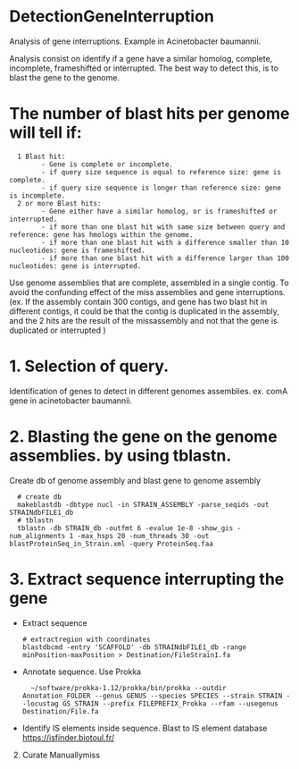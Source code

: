 # DetectionGeneInterruption


Analysis of gene interruptions. Example in Acinetobacter baumannii.

Analysis consist on identify if a gene have a similar homolog, complete, incomplete, frameshifted or interrupted. The best way to detect this, is to blast the gene to the genome. 

# The number of blast hits per genome will tell if: 

      1 Blast hit: 
            - Gene is complete or incomplete.
            - if query size sequence is equal to reference size: gene is complete.
            - if query size sequence is longer than reference size: gene is incomplete.
      2 or more Blast hits:
            - Gene either have a similar homolog, or is frameshifted or interrupted.
            - if more than one blast hit with same size between query and reference: gene has hmologs within the genome.
            - if more than one blast hit with a difference smaller than 10 nucleotides: gene is frameshifted.
            - if more than one blast hit with a difference larger than 100 nucleotides: gene is interrupted.



Use genome assemblies that are complete, assembled in a single contig. To avoid the confunding effect of the miss assemblies and gene interruptions. (ex. If the assembly contain 300 contigs, and gene has two blast hit in different contigs, it could be that the contig is duplicated in the assembly, and the 2 hits are the result of the missassembly and not that the gene is duplicated or interrupted )

# 1. Selection of query. 
Identification of genes to detect in different genomes assemblies.
ex. comA gene in acinetobacter baumannii.  

# 2. Blasting the gene on the genome assemblies. by using tblastn. 

Create db of genome assembly and blast gene to genome assembly

      # create db 
      makeblastdb -dbtype nucl -in STRAIN_ASSEMBLY -parse_seqids -out STRAINdbFILE1_db 
      # tblastn
      tblastn -db STRAIN_db -outfmt 6 -evalue 1e-8 -show_gis -num_alignments 1 -max_hsps 20 -num_threads 30 -out blastProteinSeq_in_Strain.xml -query ProteinSeq.faa

# 3. Extract sequence interrupting the gene

- Extract sequence
      
      # extractregion with coordinates
      blastdbcmd -entry 'SCAFFOLD' -db STRAINdbFILE1_db -range minPosition-maxPosition > Destination/FileStrain1.fa

- Annotate sequence.
Use Prokka      
                        
        ~/software/prokka-1.12/prokka/bin/prokka --outdir Annotation_FOLDER --genus GENUS --species SPECIES --strain STRAIN --locustag GS_STRAIN --prefix FILEPREFIX_Prokka --rfam --usegenus Destination/File.fa
                        
- Identify IS elements inside sequence.
Blast to IS element database https://isfinder.biotoul.fr/



2. Curate Manuallymiss
